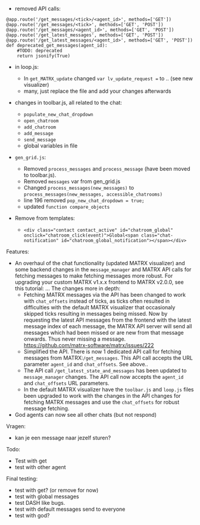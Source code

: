 - removed API calls:
```
@app.route('/get_messages/<tick>/<agent_id>', methods=['GET'])
@app.route('/get_messages/<tick>', methods=['GET', 'POST'])
@app.route('/get_messages/<agent_id>', methods=['GET', 'POST'])
@app.route('/get_latest_messages', methods=['GET', 'POST'])
@app.route('/get_latest_messages/<agent_id>', methods=['GET', 'POST'])
def deprecated_get_messages(agent_id):
    #TODO: deprecated
    return jsonify(True)
```

- in loop.js:
    - In `get_MATRX_update` changed `var lv_update_request =` to .. (see new visualizer)
    - many, just replace the file and add your changes afterwards
- changes in toolbar.js, all related to the chat:
    - `populate_new_chat_dropdown`
    - `open_chatroom`
    - `add_chatroom`
    - `add_message`
    - `send_message`
    - global variables in file

- `gen_grid.js`:
    - Removed `process_messages` and `process_message` (have been moved to toolbar.js).
    - Removed `messages` var from gen_grid.js
    - Changed `process_messages(new_messages)` to `process_messages(new_messages, accessible_chatrooms)`
    - line 196 removed `pop_new_chat_dropdown = true;`
    - updated `function compare_objects` 
    
- Remove from templates:
    - `<div class="contact contact_active" id="chatroom_global" onclick="chatroom_click(event)">Global<span class="chat-notification" id="chatroom_global_notification"></span></div>`



Features:
- An overhaul of the chat functionality (updated MATRX visualizer) and some backend changes in the `message_manager` and MATRX API calls for fetching messages to make fetching messages more robust.
For upgrading your custom MATRX v1.x.x frontend to MATRX v2.0.0, see this tutorial: ...
The changes more in depth:
    - Fetching MATRX messages via the API has been changed to work with `chat_offsets` instead of ticks, as ticks often resulted in difficulties with the default MATRX visualizer that occasionaly skipped ticks resulting in messages being missed.
    Now by requesting the latest API messages from the frontend with the latest message index of each message, the MATRX API server will send all messages which had been missed or are new from that message onwards. Thus never missing a message.  
    https://github.com/matrx-software/matrx/issues/222
    - Simplified the API. There is now 1 dedicated API call for fetching messages from MATRX:`/get_messages`. This API call accepts the URL parameter `agent_id` and `chat_offsets`. See above..
    - The API call `/get_latest_state_and_messages` has been updated to `message_manager` changes. The API call now accepts the `agent_id` and `chat_offsets` URL parameters.
    - In the default MATRX visualizer have the `toolbar.js` and `loop.js` files been upgraded to work with the changes in the API changes for fetching MATRX messages and use the `chat_offsets` for robust message fetching.
- God agents can now see all other chats (but not respond)


Vragen: 
- kan je een message naar jezelf sturen? 

Todo:
- Test with get
- test with other agent

Final testing: 
- test with get? (or remove for now)
- test with global messages
- test DASH like bugs. 
- test with default messages send to everyone
- test with god?